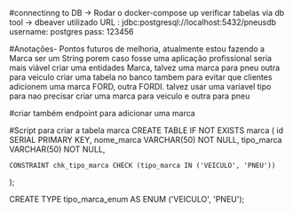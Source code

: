 #connectinng to DB ->
Rodar o docker-compose up
verificar tabelas via db tool -> dbeaver utilizado 
URL : jdbc:postgresql://localhost:5432/pneusdb
username: postgres
pass: 123456


#Anotações-
Pontos futuros de melhoria, atualmente estou fazendo a Marca ser um String 
porem caso fosse uma aplicação profissional seria mais viável criar
uma entidades Marca, talvez uma marca para pneu outra para veiculo
criar uma tabela no banco tambem para evitar que clientes adicionem uma marca 
FORD, outra FORDI. talvez usar uma variavel tipo para nao precisar criar uma marca
para veiculo e outra para pneu

#criar também endpoint para adicionar uma marca

#Script para criar a tabela marca
CREATE TABLE IF NOT EXISTS marca (
id SERIAL PRIMARY KEY,
nome_marca VARCHAR(50) NOT NULL,
tipo_marca VARCHAR(50) NOT NULL,

    CONSTRAINT chk_tipo_marca CHECK (tipo_marca IN ('VEICULO', 'PNEU'))
);

CREATE TYPE tipo_marca_enum AS ENUM ('VEICULO', 'PNEU');

